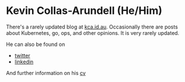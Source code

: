 # Kevin Collas-Arundell (He/Him)

There's a rarely updated blog at [kca.id.au](https://kca.id.au).
Occasionally there are posts about Kubernetes, go, ops, and other opinions.
It is very rarely updated.

He can also be found on

- [twitter](https://twitter.com/kcollasarundell)
- [linkedin](https://www.linkedin.com/in/kca/)

And further information on his [cv](https://kca.id.au/cv)
